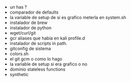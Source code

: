 * un has ?
* comparador de defaults
* la variable de setup de si es grafico meterla en system.sh
* instalador de brew
* instalador de python
* wget/curl/git 
* gcr aliases que había en kali profile.d
* instalador de scripts in path.
* gitconfig de sistema
* colors.sh
* el git gcm o como lo hago 
* la variable de setup si era grafico o no 
* dominio stateless functions
* synthetic 
